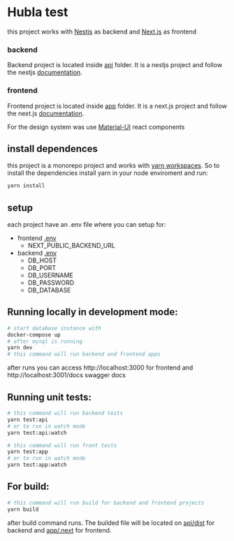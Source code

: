 # Hubla test

this project works with [Nestjs](https://nestjs.com/) as backend and [Next.js](https://nextjs.org/) as frontend

### backend
Backend project is located inside [api](./api) folder.
It is a nestjs project and follow the nestjs [documentation](https://docs.nestjs.com/).

### frontend
Frontend project is located inside [app](./app) folder.
It is a next.js project and follow the next.js [documentation](https://nextjs.org/docs/getting-started).

For the design system was use [Material-UI](https://mui.com/) react components

## install dependences 
this project is a monorepo project and works with [yarn workspaces](https://classic.yarnpkg.com/lang/en/docs/workspaces/). So to install the dependencies install yarn in your node enviroment and run:
```bash
yarn install
```

## setup
each project have an .env file where you can setup for: 
- frontend [.env](./app/.env)
  - NEXT_PUBLIC_BACKEND_URL
- backend [.env](./api/.env)
  - DB_HOST
  - DB_PORT
  - DB_USERNAME
  - DB_PASSWORD
  - DB_DATABASE

## Running locally in development mode:

```bash
# start database instance with
docker-compose up   
# after mysql is running
yarn dev
# this command will run backend and frontend apps
```
after runs you can access http://localhost:3000 for frontend and http://localhost:3001/docs swagger docs

## Running unit tests:

```bash
# this command will run backend tests
yarn test:api
# or to run in watch mode
yarn test:api:watch

# this command will run front tests
yarn test:app
# or to run in watch mode
yarn test:app:watch
```

## For build:

```bash
# this command will run build for backend and frontend projects
yarn build
```
after build command runs. The builded file will be located on [api/dist](./api/dist) for backend and [app/.next](./app/.next) for frontend.
